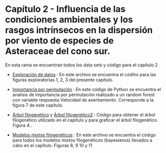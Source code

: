 # Capítulo 2 - Influencia de las condiciones ambientales y los rasgos intrínsecos en la dispersión por viento de especies de Asteraceae del cono sur.
En esta rama se encuentran todos los data sets y código para el capítulo 2     

- [Exploración de datos](https://github.com/smcostas/TESIS/blob/Capitulo-2/figuras_resumen.r) : En este archivo se encuentra el códiho para las figuras exploratorias 1, 2, 3 del presente capítulo.    

- [Importancia por permutación](https://github.com/smcostas/TESIS/blob/Capitulo-2/importances.py) : En este código de Python se encuentra el analisis de importancia por permutación realizado a un random forest con variable respuesta Velocidad de asentamiento. Corresponde a la figura 7 de este capítulo.    

- [Árbol filogenético](https://github.com/smcostas/TESIS/blob/Capitulo-2/phylomaker.r) y [Árbol filogenético2](https://github.com/smcostas/TESIS/blob/Capitulo-2/arbol.r) : Código para obtener el árbol filogenético utilizado en el capítulo y para graficar el árbol filogenético. Figura 4..    

- [Modelos mixtos filogenéticos](https://github.com/smcostas/TESIS/blob/Capitulo-2/modelos_mixtosP.r) : En este archivo se encuentra el código para todos los modelos mixtos filogenéticos (bayesianos) llevados a cabo en el capítulo. Figuras 8, 9 10 y 11    


